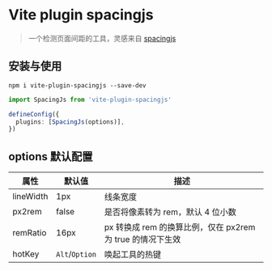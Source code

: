 # Vite plugin spacingjs

> 一个检测页面间距的工具，灵感来自 [spacingjs](git@github.com:stevenlei/spacingjs.git)

## 安装与使用

```shell
npm i vite-plugin-spacingjs --save-dev
```

```ts
import SpacingJs from 'vite-plugin-spacingjs'

defineConfig({
  plugins: [SpacingJs(options)],
})
```

## options 默认配置

| 属性      | 默认值         | 描述                                                       |
| --------- | -------------- | ---------------------------------------------------------- |
| lineWidth | 1px            | 线条宽度                                                   |
| px2rem    | false          | 是否将像素转为 rem，默认 4 位小数                          |
| remRatio  | 16px           | px 转换成 rem 的换算比例，仅在 px2rem 为 true 的情况下生效 |
| hotKey    | `Alt`/`Option` | 唤起工具的热键                                             |

